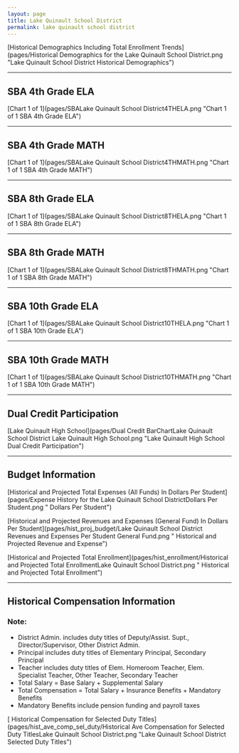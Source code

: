 ```yaml
---
layout: page
title: Lake Quinault School District
permalink: lake quinault school district
---
```



[Historical Demographics Including Total Enrollment Trends](pages/Historical Demographics for the Lake Quinault School District.png "Lake Quinault School District Historical Demographics")

___

## SBA 4th Grade ELA

[Chart 1 of 1](pages/SBALake Quinault School District4THELA.png "Chart 1 of 1 SBA 4th Grade ELA")


___

## SBA 4th Grade MATH

[Chart 1 of 1](pages/SBALake Quinault School District4THMATH.png "Chart 1 of 1 SBA 4th Grade MATH")


___

## SBA 8th Grade ELA

[Chart 1 of 1](pages/SBALake Quinault School District8THELA.png "Chart 1 of 1 SBA 8th Grade ELA")


___

## SBA 8th Grade MATH

[Chart 1 of 1](pages/SBALake Quinault School District8THMATH.png "Chart 1 of 1 SBA 8th Grade MATH")


___

## SBA 10th Grade ELA

[Chart 1 of 1](pages/SBALake Quinault School District10THELA.png "Chart 1 of 1 SBA 10th Grade ELA")


___

## SBA 10th Grade MATH

[Chart 1 of 1](pages/SBALake Quinault School District10THMATH.png "Chart 1 of 1 SBA 10th Grade MATH")


___

## Dual Credit Participation

[Lake Quinault High School](pages/Dual Credit BarChartLake Quinault School District Lake Quinault High School.png "Lake Quinault High School Dual Credit Participation")


___

## Budget Information

[Historical and Projected Total Expenses (All Funds) In Dollars Per Student](pages/Expense History for the Lake Quinault School DistrictDollars Per Student.png " Dollars Per Student")

[Historical and Projected Revenues and Expenses (General Fund) In Dollars Per Student](pages/hist_proj_budget/Lake Quinault School District Revenues and Expenses Per Student General Fund.png " Historical and Projected Revenue and Expense")

[Historical and Projected Total Enrollment](pages/hist_enrollment/Historical and Projected Total EnrollmentLake Quinault School District.png " Historical and Projected Total Enrollment")


___

## Historical Compensation Information
### Note:
- District Admin. includes duty titles of Deputy/Assist. Supt., Director/Supervisor, Other District Admin.
- Principal includes duty titles of Elementary Principal, Secondary Principal
- Teacher includes duty titles of Elem. Homeroom Teacher, Elem. Specialist Teacher, Other Teacher, Secondary Teacher
- Total Salary = Base Salary + Supplemental Salary
- Total Compensation = Total Salary + Insurance Benefits + Mandatory Benefits
- Mandatory Benefits include pension funding and payroll taxes

[ Historical Compensation for Selected Duty Titles](pages/hist_ave_comp_sel_duty/Historical Ave Compensation for Selected Duty TitlesLake Quinault School District.png "Lake Quinault School District Selected Duty Titles")

